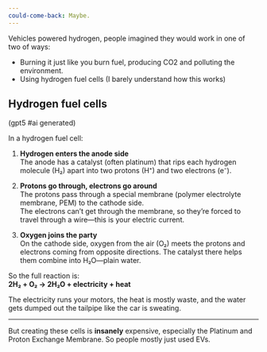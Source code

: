 ```yaml
---
could-come-back: Maybe.
---
```

Vehicles powered hydrogen, people imagined they would work in one of two of ways:

 - Burning it just like you burn fuel, producing CO2 and polluting the environment.
 - Using hydrogen fuel cells (I barely understand how this works)

## Hydrogen fuel cells
(gpt5 #ai generated)

In a hydrogen fuel cell:
1. **Hydrogen enters the anode side**  
    The anode has a catalyst (often platinum) that rips each hydrogen molecule (H₂) apart into two protons (H⁺) and two electrons (e⁻).
    
2. **Protons go through, electrons go around**  
    The protons pass through a special membrane (polymer electrolyte membrane, PEM) to the cathode side.  
    The electrons can’t get through the membrane, so they’re forced to travel through a wire—this is your electric current.
    
3. **Oxygen joins the party**  
    On the cathode side, oxygen from the air (O₂) meets the protons and electrons coming from opposite directions. The catalyst there helps them combine into H₂O—plain water.

So the full reaction is:  
**2H₂ + O₂ → 2H₂O + electricity + heat**

The electricity runs your motors, the heat is mostly waste, and the water gets dumped out the tailpipe like the car is sweating.

---

But creating these cells is **insanely** expensive, especially the Platinum and Proton Exchange Membrane. So people mostly just used EVs.